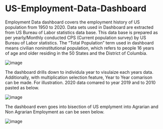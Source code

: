 # US-Employment-Data-Dashboard

Employment Data dashboard covers the employment history of US population from 1950 to 2020. Data sets used in Dashboard are extracted from US Bureau of Labor statistics data base. This data base is prepared as per yearly/Monthly conducted CPS (Current population survey) by US Bureau of Labor statistics. The “Total Population” term used in dashboard means civilian noninstitutional population, which refers to people 16 years of age and older residing in the 50 States and the District of Columbia. 

![image](https://user-images.githubusercontent.com/64645859/135014135-5d254b66-9ea1-4c17-a68a-9a38c8b882a8.png)

The dashboard drills down to individula year to visulaize each years data. Additionally, with multiplication selection feature, Year to Year comarison can be made. For illustration. 2020 data comared to year 2019 and to 2010 pasted as below.

![image](https://user-images.githubusercontent.com/64645859/135014229-2564a580-9d2e-48c2-99a7-aedb7acf4543.png)

The dashboard even goes into bisection of US emplyment into Agrarian and Non Agrarian Employment as can be seen below.

![image](https://user-images.githubusercontent.com/64645859/135014638-04f9cc01-94a8-44e6-a8ee-2e6fb94b427b.png)




